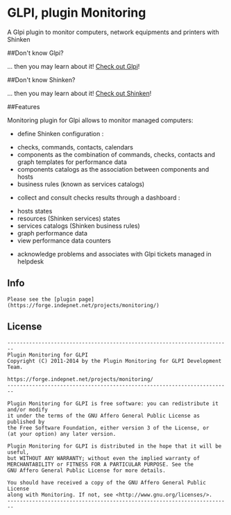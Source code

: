 # GLPI, plugin Monitoring
A Glpi plugin to monitor computers, network equipments and printers with Shinken

##Don't know Glpi?

... then you may learn about it! [Check out Glpi](http://www.glpi-project.org/)!

##Don't know Shinken?

... then you may learn about it! [Check out Shinken](http://www.shinken-monitoring.org/)!

##Features

Monitoring plugin for Glpi allows to monitor managed computers:

* define Shinken configuration : 
 - checks, commands, contacts, calendars
 - components as the combination of commands, checks, contacts and graph templates for performance data
 - components catalogs as the association between components and hosts
 - business rules (known as services catalogs)
* collect and consult checks results through a dashboard : 
 - hosts states
 - resources (Shinken services) states
 - services catalogs (Shinken business rules)
 - graph performance data
 - view performance data counters
* acknowledge problems and associates with Glpi tickets managed in helpdesk


## Info
	Please see the [plugin page](https://forge.indepnet.net/projects/monitoring/)
  
## License
	------------------------------------------------------------------------
	Plugin Monitoring for GLPI
	Copyright (C) 2011-2014 by the Plugin Monitoring for GLPI Development Team.

	https://forge.indepnet.net/projects/monitoring/
	------------------------------------------------------------------------

	Plugin Monitoring for GLPI is free software: you can redistribute it and/or modify
	it under the terms of the GNU Affero General Public License as published by
	the Free Software Foundation, either version 3 of the License, or
	(at your option) any later version.

	Plugin Monitoring for GLPI is distributed in the hope that it will be useful,
	but WITHOUT ANY WARRANTY; without even the implied warranty of
	MERCHANTABILITY or FITNESS FOR A PARTICULAR PURPOSE. See the
	GNU Affero General Public License for more details.

	You should have received a copy of the GNU Affero General Public License
	along with Monitoring. If not, see <http://www.gnu.org/licenses/>.
	------------------------------------------------------------------------
